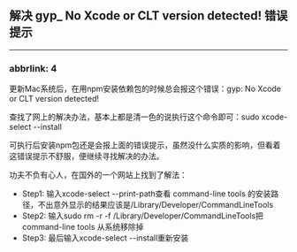 ## 解决 gyp_ No Xcode or CLT version detected! 错误提示

---

### abbrlink: 4

更新Mac系统后，在用npm安装依赖包的时候总会报这个错误：gyp: No Xcode or CLT version detected!

查找了网上的解决办法，基本上都是清一色的说执行这个命令即可：sudo xcode-select --install

可执行后安装npm包还是会报上面的错误提示，虽然没什么实质的影响，但看着这错误提示不舒服，便继续寻找解决的办法。

功夫不负有心人，在国外的一个网站上找到了解法：

- Step1: 输入xcode-select --print-path查看 command-line tools 的安装路径，不出意外显示的结果应该是/Library/Developer/CommandLineTools
- Step2: 输入sudo rm -r -f /Library/Developer/CommandLineTools把 command-line tools 从系统移除掉
- Step3: 最后输入xcode-select --install重新安装

